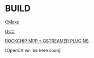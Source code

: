 # BUILD
[CMake](https://github.com/lipophrenia/guides/blob/main/cmake.md)

[GCC](https://github.com/lipophrenia/guides/blob/main/gcc_build.md)

[ROCKCHIP MPP + GSTREAMER PLUGINS](https://github.com/lipophrenia/guides/blob/main/gstreamer_rockchip.md)

[OpenCV will be here soon]
